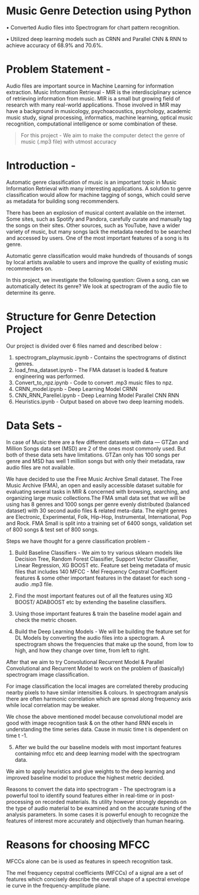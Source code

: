 # Music Genre Detection using Python

•	Converted Audio files into Spectrogram for chart pattern recognition.

•	Utilized deep learning models such as CRNN and Parallel CNN & RNN to achieve accuracy of 68.9% and 70.6%.




# Problem Statement -

Audio files are important source in Machine Learning for information extraction. Music Information Retrieval - MIR is the interdisciplinary science of retrieving information from music. MIR is a small but growing field of research with many real-world applications. Those involved in MIR may have a background in musicology, psychoacoustics, psychology, academic music study, signal processing, informatics, machine learning, optical music recognition, computational intelligence or some combination of these.

 

> For this project - We aim to make the computer detect the genre of music (.mp3 file) with utmost accuracy

 
 
# Introduction - 

Automatic genre classification of music is an important topic in Music Information Retrieval with many interesting applications. A solution to genre classification would allow for machine tagging of songs, which could serve as metadata for building song recommenders. 

There has been an explosion of musical content available on the internet. Some sites, such as Spotify and Pandora, carefully curate and manually tag the songs on their sites. Other sources, such as YouTube, have a wider variety of music, but many songs lack the metadata needed to be searched and accessed by users. One of the most important features of a song is its genre.

Automatic genre classification would make hundreds of thousands of songs by local artists available to users and improve the quality of existing music recommenders on.

In this project, we investigate the following question: Given a song, can we automatically detect its genre? We look at spectrogram of the audio file to determine its genre.



# Structure for Genre Detection Project

Our project is divided over 6 files named and described below :

1) spectrogram_playmusic.ipynb -   Contains the spectrograms of distinct genres.
2) load_fma_dataset.ipynb -        The FMA dataset is loaded & feature engineering was performed.                                                                       
3) Convert_to_npz.ipynb -          Code to convert .mp3 music files to npz.
4) CRNN_model.ipynb -              Deep Learning Model CRNN
5) CNN_RNN_Parellel.ipynb -        Deep Learning Model Parallel CNN RNN
6) Heuristics.ipynb -              Output based on above two deep learning models.


# Data Sets -

In case of Music there are a few different datasets with data — GTZan and Million Songs data set (MSD) are 2 of the ones most commonly used. But both of these data sets have limitations. GTZan only has 100 songs per genre and MSD has well 1 million songs but with only their metadata, raw audio files are not available.

 

We have decided to use the Free Music Archive Small dataset. The Free Music Archive (FMA), an open and easily accessible dataset suitable for evaluating several tasks in MIR & concerned with browsing, searching, and organizing large music collections.The FMA small data set that we will be using has 8 genres and 1000 songs per genre evenly distributed (balanced dataset) with 30 second audio files & related meta-data. The eight genres are Electronic, Experimental, Folk, Hip-Hop, Instrumental, International, Pop and Rock. FMA Small is split into a training set of 6400 songs, validation set of 800 songs & test set of 800 songs.


Steps we have thought for a genre classification problem -

 

1. Build Baseline Classifiers -  We aim to try various sklearn models like Decision Tree, Random Forest Classifier, Support Vector Classifier, Linear Regression, XG BOOST  etc. Feature set being metadata of music files that includes 140 MFCC - Mel Frequency Cepstral Coefficient features & some other important features in the dataset  for each song - audio .mp3 file.

    

2. Find the most important features out of all the features using XG BOOST/ ADABOOST etc by extending the baseline classifiers.

 

3. Using those important features &  train the baseline model again and check the metric chosen. 

4. Build the Deep Learning Models -  We will be building the feature set for DL Models by converting the audio files into a spectogram. A spectrogram shows the frequencies that make up the sound, from low to high, and how they change over time, from left to right.

After that we aim to try Convolutional Recurrent Model & Parallel Convolutional and Recurrent Model to work on the problem of (basically) spectrogram image classification.

For image classification the local images are correlated thereby producing nearby pixels to have similar intensities & colours. In spectrogram analysis  there are often harmonic correlation which are spread along frequency axis while local correlation may be weaker.

We chose the above mentioned model because convolutional model are good with image recognition task & on the other hand RNN excels in understanding the time series data. Cause in music time t is dependent on time t -1.    

5. After we build the our baseline models with most important features containing mfcc etc and deep learning model with the spectrogram data.

We aim to apply heuristics and give weights to the deep learning and improved baseline model to produce the highest metric decided.

 


Reasons to convert the data into spectrogram - The spectrogram is a powerful tool to identify sound features either in real-time or in post-processing on recorded materials. Its utility however strongly depends on the type of audio material to be examined and on the accurate tuning of the analysis parameters. In some cases it is powerful enough to recognize the features of interest more accurately and objectively than human hearing.

 

# Reasons for choosing MFCC 
MFCCs alone can be is used as features in speech recognition task.

The mel frequency cepstral coefficients (MFCCs) of a signal are a set of features which concisely describe the overall shape of a spectral envelope ie curve in the frequency-amplitude plane.




